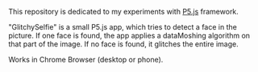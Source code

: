 This repository is dedicated to my experiments with <a href="https://p5js.org/">P5.js</a> framework.

"GlitchySelfie" is a small P5.js app, which tries to detect a face in the picture.
If one face is found, the app applies a dataMoshing algorithm on that part of the image. If no face is found, it glitches the entire image.

Works in Chrome Browser (desktop or phone).
